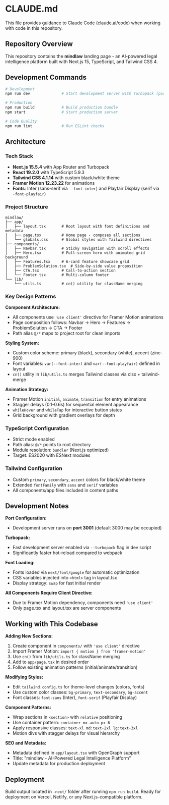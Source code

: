 # CLAUDE.md

This file provides guidance to Claude Code (claude.ai/code) when working with code in this repository.

## Repository Overview

This repository contains the **mindlaw** landing page - an AI-powered legal intelligence platform built with Next.js 15, TypeScript, and Tailwind CSS 4.

## Development Commands

```bash
# Development
npm run dev              # Start development server with Turbopack (port 3001)

# Production
npm run build            # Build production bundle
npm start                # Start production server

# Code Quality
npm run lint             # Run ESLint checks
```

## Architecture

### Tech Stack
- **Next.js 15.5.4** with App Router and Turbopack
- **React 19.2.0** with TypeScript 5.9.3
- **Tailwind CSS 4.1.14** with custom black/white theme
- **Framer Motion 12.23.22** for animations
- **Fonts**: Inter (sans-serif via `--font-inter`) and Playfair Display (serif via `--font-playfair`)

### Project Structure
```
mindlaw/
├── app/
│   ├── layout.tsx       # Root layout with font definitions and metadata
│   ├── page.tsx         # Home page - composes all sections
│   └── globals.css      # Global styles with Tailwind directives
├── components/
│   ├── Navbar.tsx       # Sticky navigation with scroll effects
│   ├── Hero.tsx         # Full-screen hero with animated grid background
│   ├── Features.tsx     # 6-card feature showcase grid
│   ├── ProblemSolution.tsx  # Side-by-side value proposition
│   ├── CTA.tsx          # Call-to-action section
│   └── Footer.tsx       # Multi-column footer
└── lib/
    └── utils.ts         # cn() utility for className merging
```

### Key Design Patterns

**Component Architecture:**
- All components use `'use client'` directive for Framer Motion animations
- Page composition follows: Navbar → Hero → Features → ProblemSolution → CTA → Footer
- Path alias `@/*` maps to project root for clean imports

**Styling System:**
- Custom color scheme: primary (black), secondary (white), accent (zinc-900)
- Font variables: `var(--font-inter)` and `var(--font-playfair)` defined in layout
- `cn()` utility in `lib/utils.ts` merges Tailwind classes via clsx + tailwind-merge

**Animation Strategy:**
- Framer Motion `initial`, `animate`, `transition` for entry animations
- Stagger delays (0.1-0.6s) for sequential element appearance
- `whileHover` and `whileTap` for interactive button states
- Grid background with gradient overlays for depth

### TypeScript Configuration
- Strict mode enabled
- Path alias: `@/*` points to root directory
- Module resolution: `bundler` (Next.js optimized)
- Target: ES2020 with ESNext modules

### Tailwind Configuration
- Custom `primary`, `secondary`, `accent` colors for black/white theme
- Extended `fontFamily` with `sans` and `serif` variables
- All components/app files included in content paths

## Development Notes

**Port Configuration:**
- Development server runs on **port 3001** (default 3000 may be occupied)

**Turbopack:**
- Fast development server enabled via `--turbopack` flag in dev script
- Significantly faster hot-reload compared to webpack

**Font Loading:**
- Fonts loaded via `next/font/google` for automatic optimization
- CSS variables injected into `<html>` tag in layout.tsx
- Display strategy: `swap` for fast initial render

**All Components Require Client Directive:**
- Due to Framer Motion dependency, components need `'use client'`
- Only page.tsx and layout.tsx are server components

## Working with This Codebase

**Adding New Sections:**
1. Create component in `components/` with `'use client'` directive
2. Import Framer Motion: `import { motion } from 'framer-motion'`
3. Use `cn()` from `lib/utils.ts` for className merging
4. Add to `app/page.tsx` in desired order
5. Follow existing animation patterns (initial/animate/transition)

**Modifying Styles:**
- Edit `tailwind.config.ts` for theme-level changes (colors, fonts)
- Use custom color classes: `bg-primary`, `text-secondary`, `bg-accent`
- Font classes: `font-sans` (Inter), `font-serif` (Playfair Display)

**Component Patterns:**
- Wrap sections in `<section>` with `relative` positioning
- Use container pattern: `container mx-auto px-6`
- Apply responsive classes: `text-xl md:text-2xl lg:text-3xl`
- Motion divs with stagger delays for visual hierarchy

**SEO and Metadata:**
- Metadata defined in `app/layout.tsx` with OpenGraph support
- Title: "mindlaw - AI-Powered Legal Intelligence Platform"
- Update metadata for production deployment

## Deployment

Build output located in `.next/` folder after running `npm run build`. Ready for deployment on Vercel, Netlify, or any Next.js-compatible platform.
